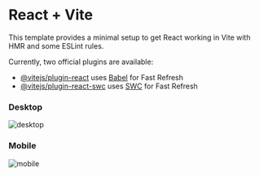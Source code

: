 # React + Vite

This template provides a minimal setup to get React working in Vite with HMR and some ESLint rules.

Currently, two official plugins are available:

- [@vitejs/plugin-react](https://github.com/vitejs/vite-plugin-react/blob/main/packages/plugin-react/README.md) uses [Babel](https://babeljs.io/) for Fast Refresh
- [@vitejs/plugin-react-swc](https://github.com/vitejs/vite-plugin-react-swc) uses [SWC](https://swc.rs/) for Fast Refresh

### Desktop
![desktop](https://github.com/mothcar/responsive-bottom-nav/assets/4068127/9571688d-f487-419b-b825-146f02af6a4d)

### Mobile
![mobile](https://github.com/mothcar/responsive-bottom-nav/assets/4068127/718babe9-ca78-42ca-af60-ee1d42da7392)
